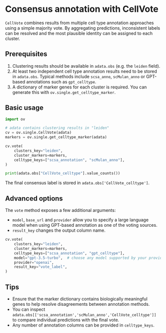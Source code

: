# Consensus annotation with CellVote

`CellVote` combines results from multiple cell type annotation approaches using a simple majority vote. By aggregating predictions, inconsistent labels can be resolved and the most plausible identity can be assigned to each cluster.

## Prerequisites

1. Clustering results should be available in `adata.obs` (e.g. the `leiden` field).
2. At least two independent cell type annotation results need to be stored in `adata.obs`. Typical methods include `scsa_anno`, `scMulan_anno` or GPT-based annotations such as `gpt_celltype`.
3. A dictionary of marker genes for each cluster is required. You can generate this with `ov.single.get_celltype_marker`.

## Basic usage

```python
import ov

# adata contains clustering results in "leiden"
cv = ov.single.CellVote(adata)
markers = ov.single.get_celltype_marker(adata)

cv.vote(
    clusters_key="leiden",
    cluster_markers=markers,
    celltype_keys=["scsa_annotation", "scMulan_anno"],
)

print(adata.obs["CellVote_celltype"].value_counts())
```

The final consensus label is stored in `adata.obs['CellVote_celltype']`.

## Advanced options

The `vote` method exposes a few additional arguments:

- `model`, `base_url` and `provider` allow you to specify a large language model when using GPT-based annotation as one of the voting sources.
- `result_key` changes the output column name.

```python
cv.vote(
    clusters_key="leiden",
    cluster_markers=markers,
    celltype_keys=["scsa_annotation", "gpt_celltype"],
    model="gpt-3.5-turbo",  # choose any model supported by your provider
    provider="openai",
    result_key="vote_label",
)
```

## Tips

- Ensure that the marker dictionary contains biologically meaningful genes to help resolve disagreements between annotation methods.
- You can inspect `adata.obs[['scsa_annotation','scMulan_anno','CellVote_celltype']]` to compare individual predictions with the final vote.
- Any number of annotation columns can be provided in `celltype_keys`.

